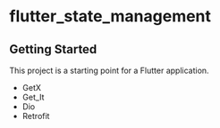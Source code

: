 # flutter_state_management

## Getting Started

This project is a starting point for a Flutter application.

- GetX
- Get_It
- Dio
- Retrofit